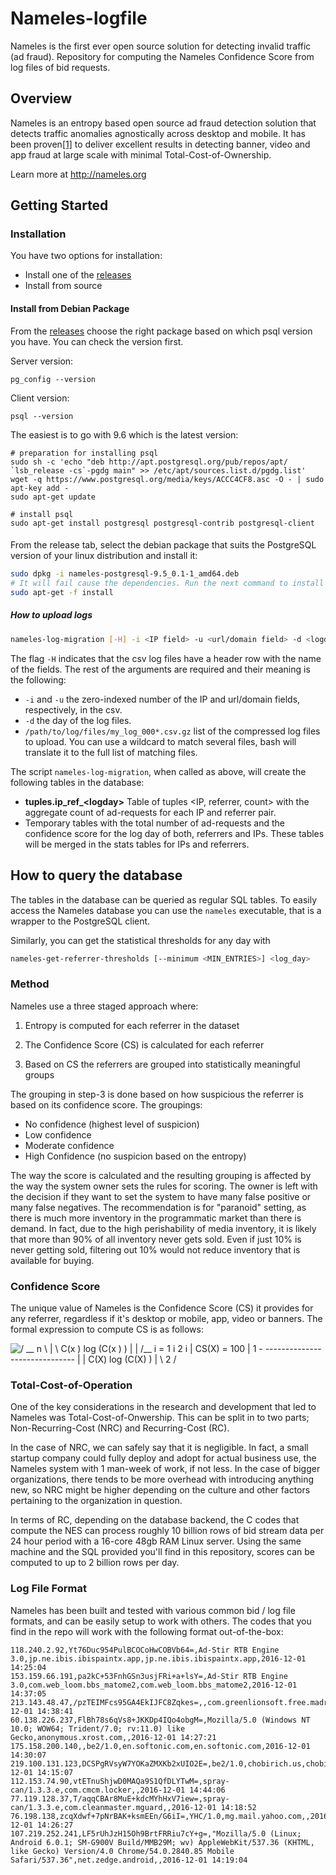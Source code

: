 # Nameles-logfile

Nameles is the first ever open source solution for detecting invalid traffic (ad fraud).
Repository for computing the Nameles Confidence Score from log files of bid requests.

## Overview

Nameles is an entropy based open source ad fraud detection solution that detects traffic anomalies agnostically across desktop and mobile. It has been proven[[1]](http://www.it.uc3m.es/rcuevas/techreports/entropy_method.pdf) to deliver excellent results in detecting banner, video and app fraud at large scale with minimal Total-Cost-of-Ownership.

Learn more at http://nameles.org

## Getting Started

### Installation

You have two options for installation: 

- Install one of the [releases](https://github.com/Nameles-Org/Nameles-logfile/releases)
- Install from source 

#### Install from Debian Package

From the [releases](https://github.com/Nameles-Org/Nameles-logfile/releases) choose the right package based on which psql version you have. You can check the version first. 

Server version:

    pg_config --version

Client version:

    psql --version

The easiest is to go with 9.6 which is the latest version: 

    # preparation for installing psql
    sudo sh -c 'echo "deb http://apt.postgresql.org/pub/repos/apt/ `lsb_release -cs`-pgdg main" >> /etc/apt/sources.list.d/pgdg.list'
    wget -q https://www.postgresql.org/media/keys/ACCC4CF8.asc -O - | sudo apt-key add -
    sudo apt-get update 
    
    # install psql
    sudo apt-get install postgresql postgresql-contrib postgresql-client

####


From the release tab, select the debian package that suits the PostgreSQL version of your linux distribution and install it:

```bash
sudo dpkg -i nameles-postgresql-9.5_0.1-1_amd64.deb
# It will fail cause the dependencies. Run the next command to install everything
sudo apt-get -f install
```

##### How to upload logs

```bash
nameles-log-migration [-H] -i <IP field> -u <url/domain field> -d <logday> /path/to/log/files/my_log_000*.csv.gz
```

The flag `-H` indicates that the csv log files have a header row with the name of the fields. The rest of the arguments are required and their meaning is the following:
  - `-i` and `-u` the zero-indexed number of the IP and url/domain fields, respectively, in the csv.
  - `-d` the day of the log files.
  - `/path/to/log/files/my_log_000*.csv.gz` list of the compressed log files to upload. You can use a wildcard to match several files, bash will translate it to the full list of matching files.

The script `nameles-log-migration`, when called as above, will create the following tables in the database:
  - **tuples.ip\_ref\_\<logday\>** Table of tuples \<IP, referrer, count\> with the aggregate count of ad-requests for each IP and referrer pair.
  - Temporary tables with the total number of ad-requests and the confidence score for the log day of both, referrers and IPs. These tables will be merged in the stats tables for IPs and referrers.

## How to query the database
The tables in the database can be queried as regular SQL tables. To easily access the Nameles database you can use the `nameles` executable, that is a wrapper to the PostgreSQL client.

Similarly, you can get the statistical thresholds for any day with

```bash
nameles-get-referrer-thresholds [--minimum <MIN_ENTRIES>] <log_day>
```



### Method

Nameles use a three staged approach where:

1) Entropy is computed for each referrer in the dataset

2) The Confidence Score (CS) is calculated for each referrer

3) Based on CS the referrers are grouped into statistically meaningful groups

The grouping in step-3 is done based on how suspicious the referrer is based on its confidence score. The groupings:

- No confidence (highest level of suspicion)
- Low confidence
- Moderate confidence
- High Confidence (no suspicion based on the entropy)

The way the score is calculated and the resulting grouping is affected by the way the system owner sets the rules for scoring. The owner is left with the decision if they want to set the system to have many false positive or many false negatives. The recommendation is for "paranoid" setting, as there is much more inventory in the programmatic market than there is demand. In fact, due to the high perishability of media inventory, it is likely that more than 90% of all inventory never gets sold. Even if just 10% is never getting sold, filtering out 10% would not reduce inventory that is available for buying.  


### Confidence Score

The unique value of Nameles is the Confidence Score (CS) it provides for any referrer, regardless if it's desktop or mobile, app, video or banners. The formal expression to compute CS is as follows:

![
                             /        __ n                          \                
                             |       \         C(x ) log (C(x ) )   |                
                             |       /__ i = 1    i     2    i      |                
               CS(X)  =  100 | 1  -  ------------------------------ |                
                             |             C(X) log (C(X) )         |                
                             \                     2                /                
](CS_formula.png)


### Total-Cost-of-Operation

One of the key considerations in the research and development that led to Nameles was Total-Cost-of-Onwership. This can be split in to two parts; Non-Recurring-Cost (NRC) and Recurring-Cost (RC).

In the case of NRC, we can safely say that it is negligible. In fact, a small startup company could fully deploy and adopt for actual business use, the Nameles system with 1 man-week of work, if not less. In the case of bigger organizations, there tends to be more overhead with introducing anything new, so NRC might be higher depending on the culture and other factors pertaining to the organization in question.

In terms of RC, depending on the database backend, the C codes that compute the NES can process roughly 10 billion rows of bid stream data per 24 hour period with a 16-core 48gb RAM Linux server. Using the same machine and the SQL provided you'll find in this repository, scores can be computed to up to 2 billion rows per day.


### Log File Format

Nameles has been built and tested with various common bid / log file formats, and can be easily setup to work with others. The codes that you find in the repo will work with the following format out-of-the-box:

    118.240.2.92,Yt76Duc954PulBCOCoHwCOBVb64=,Ad-Stir RTB Engine 3.0,jp.ne.ibis.ibispaintx.app,jp.ne.ibis.ibispaintx.app,2016-12-01 14:25:04
    153.159.66.191,pa2kC+53FnhGSn3usjFRi+a+lsY=,Ad-Stir RTB Engine 3.0,com.web_loom.bbs_matome2,com.web_loom.bbs_matome2,2016-12-01 14:37:05
    213.143.48.47,/pzTEIMFcs95GA4EkIJFC8Zqkes=,,com.greenlionsoft.free.madrid,madrid.free.greenlionsoft.com,2016-12-01 14:38:41
    60.138.226.237,FlBh78s6qVs8+JKKDp4IQo4obgM=,Mozilla/5.0 (Windows NT 10.0; WOW64; Trident/7.0; rv:11.0) like Gecko,anonymous.xrost.com,,2016-12-01 14:27:21
    175.158.200.140,,be2/1.0,en.softonic.com,en.softonic.com,2016-12-01 14:30:07
    219.100.131.123,DCSPgRVsyW7YOKaZMXKb2xUIO2E=,be2/1.0,chobirich.us,chobirich.us,2016-12-01 14:15:07
    112.153.74.90,vtETnuShjwD0MAQa9S1QfDLYTwM=,spray-can/1.3.3.e,com.cmcm.locker,,2016-12-01 14:44:06
    77.119.128.37,T/aqqCBAr8MuE+kdcMYhHxV7iew=,spray-can/1.3.3.e,com.cleanmaster.mguard,,2016-12-01 14:18:52
    76.198.138,zcqXdwf+7pNrBAK+ksmEEn/G6iI=,YHC/1.0,mg.mail.yahoo.com,,2016-12-01 14:26:27
    107.219.252.241,LF5rUhJzH15Oh9BrtFRRiu7cY+g=,"Mozilla/5.0 (Linux; Android 6.0.1; SM-G900V Build/MMB29M; wv) AppleWebKit/537.36 (KHTML, like Gecko) Version/4.0 Chrome/54.0.2840.85 Mobile Safari/537.36",net.zedge.android,,2016-12-01 14:19:04

